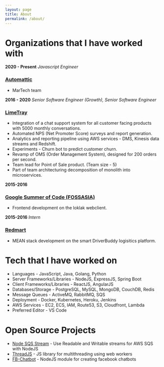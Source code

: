 ```yaml
---
layout: page
title: About
permalink: /about/
---
```

# Organizations that I have worked with
**2020 - Present** <em>Javascript Engineer</em>
<br>
### [Automattic](https://automattic.com)
* MarTech team

**2016 - 2020** <em>Senior Software Engineer (Growth), </em><em>Senior Software Engineer</em>
<br>
### [LimeTray](https://limetray.com)
* Integration of a chat support system for all customer facing products with 5000 monthly conversations.
* Automated NPS (Net Promoter Score) surveys and report generation.
* Analytics and reporting pipeline using AWS services - DMS, Kinesis data streams and Redshift.
* Experiments - Churn bot to predict customer churn.
* Revamp of OMS (Order Management System), designed for 200 orders per second.
* Team lead for Point of Sale product. (Team size - 5)
* Part of team architecturing decomposition of monolith into microservices.

**2015-2016** 
<br>
### [Google Summer of Code (FOSSASIA)](https://summerofcode.withgoogle.com/)
* Frontend development on the loklak webclient.

**2015-2016** <em>Intern</em>
<br>
### [Redmart](https://redmart.lazada.sg/)
* MEAN stack development on the smart DriverBuddy logisitics platform.

# Tech that I have worked on
* Languages - JavaScript, Java, Golang, Python
* Server Frameworks/Libraries - NodeJS, ExpressJS, Spring Boot
* Client Frameworks/Libraries - ReactJS, AngularJS
* Databases/Storage - PostgreSQL, MySQL, MongoDB, CouchDB, Redis
* Message Queues - ActiveMQ, RabbitMQ, SQS
* Deployment - Docker, Kubernetes, Heroku, Jenkins
* AWS Services - EC2, ECS, IAM, Route53, S3, Cloudfront, Lambda
* Preferred Editor - VS Code


# Open Source Projects
* [Node SQS Stream](https://github.com/aneeshd16/node-sqs-stream) - Use Readable and Writable streams for AWS SQS with NodeJS
* [ThreadJS](https://github.com/aneeshd16/ThreadJS) - JS library for multithreading using web workers
* [FB-Chatbot](https://github.com/aneeshd16/fb-chatbot) - NodeJS module for creating facebook chatbots